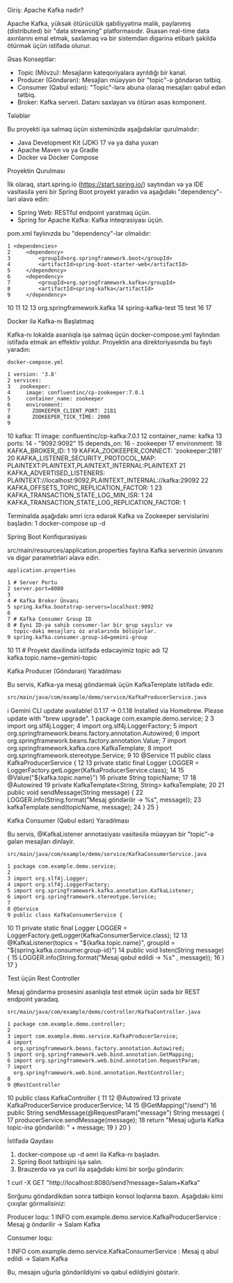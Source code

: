 Giriş: Apache Kafka nədir?

Apache Kafka, yüksək ötürücülük qabiliyyətinə malik, paylanmış
(distributed) bir "data streaming" platformasıdır. Əsasən real-time
data axınlarını emal etmək, saxlamaq və bir sistemdən digərinə
etibarlı şəkildə ötürmək üçün istifadə olunur.

Əsas Konseptlər:

* Topic (Mövzu): Mesajların kateqoriyalara ayrıldığı bir kanal.
* Producer (Göndərən): Mesajları müəyyən bir "topic"-ə göndərən tətbiq.
* Consumer (Qəbul edən): "Topic"-lərə abunə olaraq mesajları qəbul edən
  tətbiq.
* Broker: Kafka serveri. Datanı saxlayan və ötürən əsas komponent.

Tələblər

Bu proyekti işə salmaq üçün sisteminizdə aşağıdakılar qurulmalıdır:

* Java Development Kit (JDK) 17 və ya daha yuxarı
* Apache Maven və ya Gradle
* Docker və Docker Compose

Proyektin Qurulması

İlk olaraq, start.spring.io (https://start.spring.io/) saytından və ya
IDE vasitəsilə yeni bir Spring Boot proyekt yaradın və aşağıdakı
"dependency"-ləri əlavə edin:

* Spring Web: RESTful endpoint yaratmaq üçün.
* Spring for Apache Kafka: Kafka inteqrasiyası üçün.

pom.xml faylınızda bu "dependency"-lər olmalıdır:

    1 <dependencies>
    2     <dependency>
    3         <groupId>org.springframework.boot</groupId>
    4         <artifactId>spring-boot-starter-web</artifactId>
    5     </dependency>
    6     <dependency>
    7         <groupId>org.springframework.kafka</groupId>
    8         <artifactId>spring-kafka</artifactId>
    9     </dependency>
10
11     <!-- Test üçün (opsional) -->
12     <dependency>
13         <groupId>org.springframework.kafka</groupId>
14         <artifactId>spring-kafka-test</artifactId>
15         <scope>test</scope>
16     </dependency>
17 </dependencies>

Docker ilə Kafka-nı Başlatmaq

Kafka-nı lokalda asanlıqla işə salmaq üçün docker-compose.yml
faylından istifadə etmək ən effektiv yoldur. Proyektin ana
direktoriyasında bu faylı yaradın:

`docker-compose.yml`

    1 version: '3.8'
    2 services:
    3   zookeeper:
    4     image: confluentinc/cp-zookeeper:7.0.1
    5     container_name: zookeeper
    6     environment:
    7       ZOOKEEPER_CLIENT_PORT: 2181
    8       ZOOKEEPER_TICK_TIME: 2000
    9 
10   kafka:
11     image: confluentinc/cp-kafka:7.0.1
12     container_name: kafka
13     ports:
14       - "9092:9092"
15     depends_on:
16       - zookeeper
17     environment:
18       KAFKA_BROKER_ID: 1
19       KAFKA_ZOOKEEPER_CONNECT: 'zookeeper:2181'
20       KAFKA_LISTENER_SECURITY_PROTOCOL_MAP:
PLAINTEXT:PLAINTEXT,PLAINTEXT_INTERNAL:PLAINTEXT
21       KAFKA_ADVERTISED_LISTENERS:
PLAINTEXT://localhost:9092,PLAINTEXT_INTERNAL://kafka:29092
22       KAFKA_OFFSETS_TOPIC_REPLICATION_FACTOR: 1
23       KAFKA_TRANSACTION_STATE_LOG_MIN_ISR: 1
24       KAFKA_TRANSACTION_STATE_LOG_REPLICATION_FACTOR: 1

Terminalda aşağıdakı əmri icra edərək Kafka və Zookeeper servislərini
başladın:
1 docker-compose up -d

Spring Boot Konfiqurasiyası

src/main/resources/application.properties faylına Kafka serverinin
ünvanını və digər parametrləri əlavə edin.

`application.properties`

    1 # Server Portu
    2 server.port=8080
    3 
    4 # Kafka Broker Ünvanı
    5 spring.kafka.bootstrap-servers=localhost:9092
    6 
    7 # Kafka Consumer Group ID
    8 # Eyni ID-yə sahib consumer-lər bir qrup sayılır və
      topic-dəki mesajları öz aralarında bölüşürlər.
    9 spring.kafka.consumer.group-id=gemini-group
10
11 # Proyekt daxilində istifadə edəcəyimiz topic adı
12 kafka.topic.name=gemini-topic

Kafka Producer (Göndərən) Yaradılması

Bu servis, Kafka-ya mesaj göndərmək üçün KafkaTemplate istifadə edir.

`src/main/java/com/example/demo/service/KafkaProducerService.java`


ℹ Gemini CLI update available! 0.1.17 → 0.1.18
Installed via Homebrew. Please update with "brew upgrade".
1 package com.example.demo.service;
2
3 import org.slf4j.Logger;
4 import org.slf4j.LoggerFactory;
5 import
org.springframework.beans.factory.annotation.Autowired;
6 import org.springframework.beans.factory.annotation.Value;
7 import org.springframework.kafka.core.KafkaTemplate;
8 import org.springframework.stereotype.Service;
9
10 @Service
11 public class KafkaProducerService {
12
13     private static final Logger LOGGER =
LoggerFactory.getLogger(KafkaProducerService.class);
14
15     @Value("${kafka.topic.name}")
16     private String topicName;
17
18     @Autowired
19     private KafkaTemplate<String, String> kafkaTemplate;
20
21     public void sendMessage(String message) {
22         LOGGER.info(String.format("Mesaj göndərilir -> %s",
message));
23         kafkaTemplate.send(topicName, message);
24     }
25 }

Kafka Consumer (Qəbul edən) Yaradılması

Bu servis, @KafkaListener annotasiyası vasitəsilə müəyyən bir
"topic"-ə gələn mesajları dinləyir.

`src/main/java/com/example/demo/service/KafkaConsumerService.java`

    1 package com.example.demo.service;
    2 
    3 import org.slf4j.Logger;
    4 import org.slf4j.LoggerFactory;
    5 import org.springframework.kafka.annotation.KafkaListener;
    6 import org.springframework.stereotype.Service;
    7 
    8 @Service
    9 public class KafkaConsumerService {
10
11     private static final Logger LOGGER =
LoggerFactory.getLogger(KafkaConsumerService.class);
12
13     @KafkaListener(topics = "${kafka.topic.name}", groupId =
"${spring.kafka.consumer.group-id}")
14     public void listen(String message) {
15         LOGGER.info(String.format("Mesaj qəbul edildi -> %s"
, message));
16     }
17 }

Test üçün Rest Controller

Mesaj göndərmə prosesini asanlıqla test etmək üçün sadə bir REST
endpoint yaradaq.

`src/main/java/com/example/demo/controller/KafkaController.java`

    1 package com.example.demo.controller;
    2 
    3 import com.example.demo.service.KafkaProducerService;
    4 import
      org.springframework.beans.factory.annotation.Autowired;
    5 import org.springframework.web.bind.annotation.GetMapping;
    6 import org.springframework.web.bind.annotation.RequestParam;
    7 import
      org.springframework.web.bind.annotation.RestController;
    8 
    9 @RestController
10 public class KafkaController {
11
12     @Autowired
13     private KafkaProducerService producerService;
14
15     @GetMapping("/send")
16     public String sendMessage(@RequestParam("message")
String message) {
17         producerService.sendMessage(message);
18         return "Mesaj uğurla Kafka topic-inə göndərildi: " +
message;
19     }
20 }

İstifadə Qaydası

1. docker-compose up -d əmri ilə Kafka-nı başladın.
2. Spring Boot tətbiqini işə salın.
3. Brauzerdə və ya curl ilə aşağıdakı kimi bir sorğu göndərin:

1 curl -X GET "http://localhost:8080/send?message=Salam+Kafka"

Sorğunu göndərdikdən sonra tətbiqin konsol loqlarına baxın. Aşağıdakı
kimi çıxışlar görməlisiniz:

Producer loqu:
1 INFO  com.example.demo.service.KafkaProducerService : Mesaj g
öndərilir -> Salam Kafka

Consumer loqu:

1 INFO  com.example.demo.service.KafkaConsumerService : Mesaj q
əbul edildi -> Salam Kafka

Bu, mesajın uğurla göndərildiyini və qəbul edildiyini göstərir.